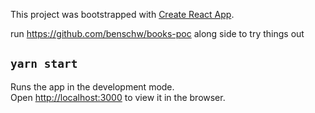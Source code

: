 This project was bootstrapped with [Create React App](https://github.com/facebook/create-react-app).

run https://github.com/benschw/books-poc along side to try things out

## `yarn start`

Runs the app in the development mode.<br />
Open [http://localhost:3000](http://localhost:3000) to view it in the browser.

